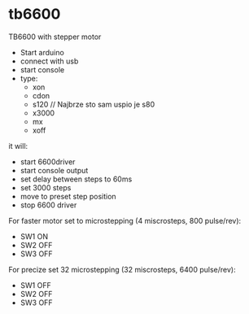 # tb6600
TB6600 with stepper motor


-  Start arduino
-  connect with usb
-  start console
-  type:
    *  xon
    *  cdon
    *  s120  // Najbrze sto sam uspio je s80
    *  x3000
    *  mx
    *  xoff



it will:
-  start 6600driver
-  start console output
-  set delay between steps to 60ms
-  set 3000 steps
-  move to preset step position
-  stop 6600 driver

For faster motor set to  microstepping (4 miscrosteps, 800 pulse/rev): 
-  SW1 ON
-  SW2 OFF
-  SW3 OFF

For precize set 32 microstepping (32 miscrosteps, 6400 pulse/rev): 
-  SW1 OFF
-  SW2 OFF
-  SW3 OFF
